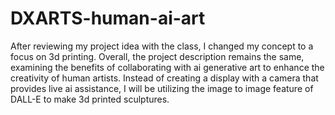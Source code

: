 # DXARTS-human-ai-art
After reviewing my project idea with the class, I changed my concept to a focus on 3d printing. Overall, the project description remains the same, examining the benefits of collaborating with ai generative art to enhance the creativity of human artists. Instead of creating a display with a camera that provides live ai assistance, I will be utilizing the image to image feature of DALL-E to make 3d printed sculptures.

